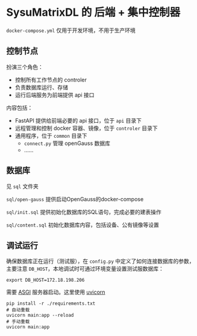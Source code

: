 # SysuMatrixDL 的 后端 + 集中控制器

`docker-compose.yml` 仅用于开发环境，不用于生产环境

## 控制节点

扮演三个角色：
- 控制所有工作节点的 controler
- 负责数据库运行、存储
- 运行后端服务为前端提供 api 接口

内容包括：
- FastAPI 提供给前端必要的 api 接口，位于 `api` 目录下
- 远程管理和控制 docker 容器、镜像，位于 `controler` 目录下
- 通用程序，位于 `common` 目录下
  - `connect.py` 管理 openGauss 数据库
  - ......

## 数据库

见 `sql` 文件夹

`sql/open-gauss` 提供启动OpenGauss的docker-compose

`sql/init.sql` 提供初始化数据库的SQL语句，完成必要的建表操作

`sql/content.sql` 初始化数据库内容，包括设备、公有镜像等设置

## 调试运行

确保数据库正在运行（测试服），在 `config.py` 中定义了如何连接数据库的参数，主要注意 `DB_HOST`，本地调试时可通过环境变量设置测试服数据库：

```shell
export DB_HOST=172.18.198.206
```

需要 [ASGI](https://asgi.readthedocs.io/en/latest/) 服务器启动。这里使用 [uvicorn](https://www.uvicorn.org/)

```shell
pip install -r ./requirements.txt
# 自动重载
uvicorn main:app --reload
# 手动重载
uvicorn main:app
```
